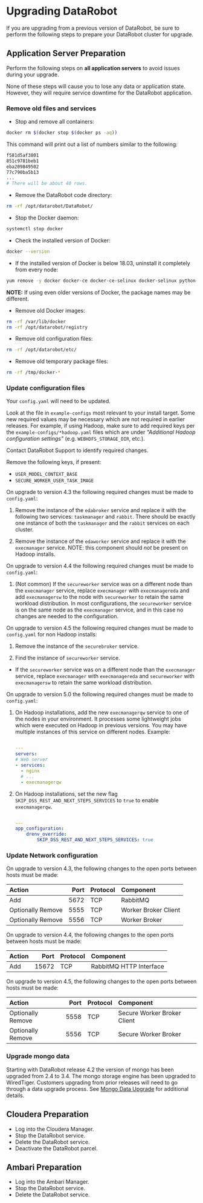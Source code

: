 # Upgrading DataRobot

If you are upgrading from a previous version of DataRobot, be sure to perform
the following steps to prepare your DataRobot cluster for upgrade.

## Application Server Preparation

Perform the following steps on **all application servers** to avoid issues
during your upgrade.

None of these steps will cause you to lose any data or application state.
However, they will require service downtime for the DataRobot application.

### Remove old files and services

* Stop and remove all containers:

```bash
docker rm $(docker stop $(docker ps -aq))
```

This command will print out a list of numbers similar to the following:
```bash
f581d5af3801
851c9781beb1
eba209849502
77c790ba5b13
...
# There will be about 40 rows.
```

* Remove the DataRobot code directory:

```bash
rm -rf /opt/datarobot/DataRobot/
```

* Stop the Docker daemon:

```bash
systemctl stop docker
```

* Check the installed version of Docker:

```bash
docker --version
```

* If the installed version of Docker is below 18.03, uninstall it completely
from every node:

```bash
yum remove -y docker docker-ce docker-ce-selinux docker-selinux python-docker-py
```

**NOTE:** If using even older versions of Docker, the package names may be
different.

* Remove old Docker images:

```bash
rm -rf /var/lib/docker
rm -rf /opt/datarobot/registry
```

* Remove old configuration files:

```bash
rm -rf /opt/datarobot/etc/
```

* Remove old temporary package files:

```bash
rm -rf /tmp/docker-*
```

### Update configuration files

Your `config.yaml` will need to be updated.

Look at the file in `example-configs` most relevant to your install target.
Some new required values may be necessary which are not required in earlier releases.
For example, if using Hadoop, make sure to add required keys per the
`example-configs/*hadoop.yaml` files which are under
_"Additional Hadoop configuration settings"_ (e.g. `WEBHDFS_STORAGE_DIR`, etc.).

Contact DataRobot Support to identify required changes.

Remove the following keys, if present:

* `USER_MODEL_CONTEXT_BASE`
* `SECURE_WORKER_USER_TASK_IMAGE`

On upgrade to version 4.3 the following required changes must be made to `config.yaml`:

1. Remove the instance of the `edabroker` service and replace it with the following two services: `taskmanager` and `rabbit`. There should be exactly one instance of both the `taskmanager` and the `rabbit` services on each cluster.

2. Remove the instance of the `edaworker` service and replace it with the `execmanager` service. NOTE: this component should _not_ be present on Hadoop installs.

On upgrade to version 4.4 the following required changes must be made to `config.yaml`:

1. (Not common) If the `secureworker` service was on a different node than the `execmanager` service, replace `execmanager` with `execmanagereda` and add `execmanagersw` to the node with `secureworker` to retain the same workload distribution. In most configurations, the `secureworker` service is on the same node as the `execmanager` service, and in this case no changes are needed to the configuration.

On upgrade to version 4.5 the following required changes must be made to `config.yaml` for non Hadoop installs:

1. Remove the instance of the `securebroker` service.

2. Find the instance of `secureworker` service.
  * If the `secureworker` service was on a different node than the `execmanager` service, replace `execmanager` with `execmanagereda` and `secureworker` with `execmanagersw` to retain the same workload distribution.

On upgrade to version 5.0 the following required changes must be made to `config.yaml`:

1. On Hadoop installations, add the new `execmanagerqw` service to one of the nodes in your environment. It processes some lightweight jobs which were executed on Hadoop in previous versions. You may have multiple instances of this service on different nodes. Example:
    
    ```yaml
    
    ---
    servers:
    # Web server
    - services:
      - nginx
      # ...
      - execmanagerqw
    ```

2. On Hadoop installations, set the new flag `SKIP_DSS_REST_AND_NEXT_STEPS_SERVICES` to `true` to enable `execmanagerqw`.
    ```yaml
    
    ---
    app_configuration:
        drenv_override:
            SKIP_DSS_REST_AND_NEXT_STEPS_SERVICES: true
    ```

### Update Network configuration

On upgrade to version 4.3, the following changes to the open ports between hosts must be made:


| Action            | Port  | Protocol | Component            |
|:------------------|------:|:---------|:---------------------|
| Add               | 5672  | TCP      | RabbitMQ |
| Optionally Remove | 5555  | TCP      | Worker Broker Client |
| Optionally Remove | 5556  | TCP      | Worker Broker |


On upgrade to version 4.4, the following changes to the open ports between hosts must be made:


| Action            | Port  | Protocol | Component            |
|:------------------|------:|:---------|:---------------------|
| Add               | 15672 | TCP      | RabbitMQ HTTP Interface|


On upgrade to version 4.5, the following changes to the open ports between hosts must be made:


| Action            | Port  | Protocol | Component            |
|:------------------|------:|:---------|:---------------------|
| Optionally Remove | 5558  | TCP      | Secure Worker Broker Client |
| Optionally Remove | 5556  | TCP      | Secure Worker Broker |



### Upgrade mongo data

Starting with DataRobot release 4.2 the version of mongo has been upgraded from 2.4 to 3.4.
The mongo storage engine has been upgraded to WiredTiger.
Customers upgrading from prior releases will need to go through a data upgrade process.
See [Mongo Data Upgrade](special-topics/mongo-data-upgrade.md) for additional details.

## Cloudera Preparation

* Log into the Cloudera Manager.
* Stop the DataRobot service.
* Delete the DataRobot service.
* Deactivate the DataRobot parcel.

## Ambari Preparation

* Log into the Ambari Manager.
* Stop the DataRobot service.
* Delete the DataRobot service.
